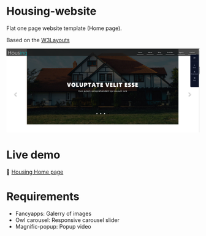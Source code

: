 # Housing-website
Flat one page website template (Home page). <br/>

Based on the [W3Layouts](https://w3layouts.com/template/housing-a-real-estate-category-bootstrap-responsive-web-template/)<br/>

![screenshots/Housing-img.PNG](https://github.com/JennyNgo273/Housing-ws/blob/9e49f3adbaa46679bd59bb906ca57a95db22cb14/screenshots/Housing-img.PNG)

# Live demo
🔗 [Housing Home page](https://jennyngo273.github.io/Housing-ws/)
# Requirements
<ul>
  <li>Fancyapps: Galerry of images</li>
  <li>Owl carousel: Responsive carousel slider</li>
  <li>Magnific-popup: Popup video</li>
</ul>

